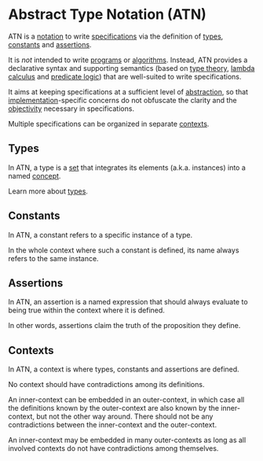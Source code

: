 # Abstract Type Notation (ATN)

ATN is a [notation](https://en.wikipedia.org/wiki/Notation) to write [specifications](https://en.wikipedia.org/wiki/Specification_(technical_standard)) via the definition of [types](#Types), [constants](#Constants) and [assertions](#Assertions).

It is _not_ intended to write [programs](https://en.wikipedia.org/wiki/Computer_program) or [algorithms](https://en.wikipedia.org/wiki/Algorithm). Instead, ATN provides a declarative syntax and supporting semantics (based on [type theory](https://en.wikipedia.org/wiki/Type_theory), [lambda calculus](https://en.wikipedia.org/wiki/Lambda_calculus) and [predicate logic](https://en.wikipedia.org/wiki/Higher-order_logic)) that are well-suited to write specifications.

It aims at keeping specifications at a sufficient level of [abstraction](https://en.wikipedia.org/wiki/Abstraction), so that [implementation](https://en.wikipedia.org/wiki/Implementation)-specific concerns do not obfuscate the clarity and the [objectivity](https://en.wikipedia.org/wiki/Objectivity_(philosophy)) necessary in specifications.

Multiple specifications can be organized in separate [contexts](#Contexts).

## Types

In ATN, a type is a [set](https://en.wikipedia.org/wiki/Set_(mathematics)) that integrates its elements (a.k.a. instances) into a named [concept](https://en.wikipedia.org/wiki/Concept).

Learn more about [types](./Types).

## Constants

In ATN, a constant refers to a specific instance of a type. 

In the whole context where such a constant is defined, its name always refers to the same instance.

## Assertions

In ATN, an assertion is a named expression that should always evaluate to being true within the context where it is defined.

In other words, assertions claim the truth of the proposition they define.

## Contexts

In ATN, a context is where types, constants and assertions are defined.

No context should have contradictions among its definitions.

An inner-context can be embedded in an outer-context, in which case all the definitions known by the outer-context are also known by the inner-context, but not the other way around. There should not be any contradictions between the inner-context and the outer-context.

An inner-context may be embedded in many outer-contexts as long as all involved contexts do not have contradictions among themselves.
